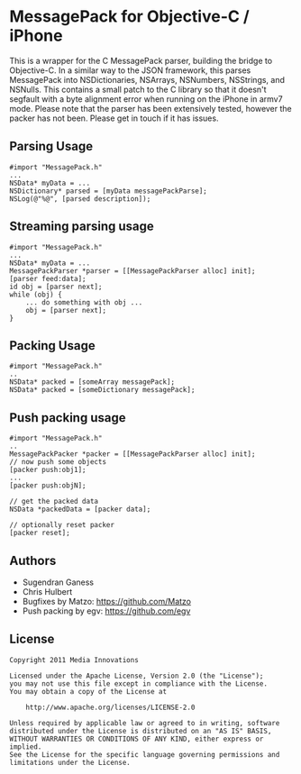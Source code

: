 MessagePack for Objective-C / iPhone
============

This is a wrapper for the C MessagePack parser, building the bridge to Objective-C.
In a similar way to the JSON framework, this parses MessagePack into NSDictionaries, NSArrays, NSNumbers, NSStrings, and NSNulls.
This contains a small patch to the C library so that it doesn't segfault with a byte alignment error when running on the iPhone in armv7 mode.
Please note that the parser has been extensively tested, however the packer has not been. Please get in touch if it has issues.

Parsing Usage
-----

	#import "MessagePack.h"
	...
	NSData* myData = ...
	NSDictionary* parsed = [myData messagePackParse];
	NSLog(@"%@", [parsed description]);
	
Streaming parsing usage
---

	#import "MessagePack.h"
	...
	NSData* myData = ...
	MessagePackParser *parser = [[MessagePackParser alloc] init];
	[parser feed:data];
	id obj = [parser next];
	while (obj) {
		... do something with obj ...
		obj = [parser next];
	}


Packing Usage
----

    #import "MessagePack.h"
    ..
    NSData* packed = [someArray messagePack];
    NSData* packed = [someDictionary messagePack];
    
Push packing usage
---
	#import "MessagePack.h"
	..
	MessagePackPacker *packer = [[MessagePackParser alloc] init];
	// now push some objects
	[packer push:obj1];
	...
	[packer push:objN];
	
	// get the packed data
	NSData *packedData = [packer data];
	
	// optionally reset packer
	[packer reset];
	

Authors
-------

* Sugendran Ganess
* Chris Hulbert
* Bugfixes by Matzo: https://github.com/Matzo
* Push packing by egv: https://github.com/egv

License
-------

	Copyright 2011 Media Innovations

	Licensed under the Apache License, Version 2.0 (the "License");
	you may not use this file except in compliance with the License.
	You may obtain a copy of the License at

	    http://www.apache.org/licenses/LICENSE-2.0

	Unless required by applicable law or agreed to in writing, software
	distributed under the License is distributed on an "AS IS" BASIS,
	WITHOUT WARRANTIES OR CONDITIONS OF ANY KIND, either express or implied.
	See the License for the specific language governing permissions and
	limitations under the License.
